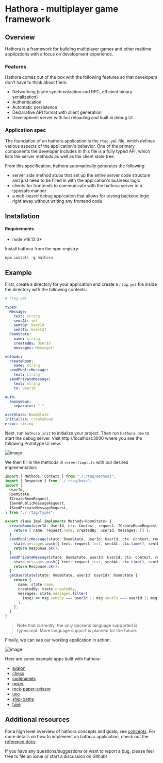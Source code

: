 # Hathora - multiplayer game framework

## Overview

Hathora is a framework for building multiplayer games and other realtime applications with a focus on development experience.

### Features

Hathora comes out of the box with the following features so that developers don't have to think about them:

- Networking (state synchronization and RPC, efficient binary serialization)
- Authentication
- Automatic persistence
- Declarative API format with client generation
- Development server with hot reloading and built in debug UI

### Application spec

The foundation of an hathora application is the `rtag.yml` file, which defines various aspects of the application's behavior. One of the primary components the developer includes in this file is a fully typed API, which lists the server methods as well as the client state tree.

From this specification, hathora automatically generates the following:

- server side method stubs that set up the entire server code structure and just need to be filled in with the application's business logic
- clients for frontends to communicate with the hathora server in a typesafe manner
- a web-based debug application that allows for testing backend logic right away without writing any frontend code

## Installation

#### Requirements

- node v16.12.0+

Install hathora from the npm registry:

```
npm install -g hathora
```

## Example

First, create a directory for your application and create a `rtag.yml` file inside the directory with the following contents:

```yml
# rtag.yml

types:
  Message:
    text: string
    sentAt: int
    sentBy: UserId
    sentTo: UserId?
  RoomState:
    name: string
    createdBy: UserId
    messages: Message[]

methods:
  createRoom:
    name: string
  sendPublicMessage:
    text: string
  sendPrivateMessage:
    text: string
    to: UserId

auth:
  anonymous:
    separator: "-"

userState: RoomState
initialize: createRoom
error: string
```

Next, run `hathora init` to initialize your project. Then run `hathora dev` to start the debug server. Visit http://localhost:3000 where you see the following Prototype UI view:

![image](https://user-images.githubusercontent.com/5400947/147288712-f34b92d8-b86a-40c9-a7cc-0d7efcb545b5.png)


We then fill in the methods in `server/impl.ts` with our desired implementation:

```ts
import { Methods, Context } from "./.rtag/methods";
import { Response } from "./.rtag/base";
import {
  UserId,
  RoomState,
  ICreateRoomRequest,
  ISendPublicMessageRequest,
  ISendPrivateMessageRequest,
} from "./.rtag/types";

export class Impl implements Methods<RoomState> {
  createRoom(userId: UserId, ctx: Context, request: ICreateRoomRequest): RoomState {
    return { name: request.name, createdBy: userId, messages: [] };
  }
  sendPublicMessage(state: RoomState, userId: UserId, ctx: Context, request: ISendPublicMessageRequest): Response {
    state.messages.push({ text: request.text, sentAt: ctx.time(), sentBy: userId });
    return Response.ok();
  }
  sendPrivateMessage(state: RoomState, userId: UserId, ctx: Context, request: ISendPrivateMessageRequest): Response {
    state.messages.push({ text: request.text, sentAt: ctx.time(), sentBy: userId, sentTo: request.to });
    return Response.ok();
  }
  getUserState(state: RoomState, userId: UserId): RoomState {
    return {
      name: state.name,
      createdBy: state.createdBy,
      messages: state.messages.filter(
        (msg) => msg.sentBy === userId || msg.sentTo === userId || msg.sentTo === undefined
      ),
    };
  }
}
```

> Note that currently, the only backend language supported is typescript. More language support is planned for the future.

Finally, we can see our working application in action:

![image](https://user-images.githubusercontent.com/5400947/144970065-f7754d32-d80f-48fe-a350-71a77f803ac7.png)

Here are some example apps built with hathora:

- [avalon](examples/avalon)
- [chess](examples/chess)
- [codenames](examples/codenames)
- [poker](examples/poker)
- [rock-paper-scissor](examples/rock-paper-scissor)
- [uno](examples/uno)
- [ship-battle](https://github.com/hpx7/ship-battle)
- [hive](https://github.com/knigam/hive)

## Additional resources

For a high level overview of hathora concepts and goals, see [concepts](docs/concepts.md). For more details on how to implement an hathora application, check out the [reference docs](docs/reference.md).

If you have any questions/suggestions or want to report a bug, please feel free to file an issue or start a discussion on Github!
